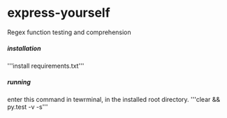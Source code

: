 # express-yourself
Regex function testing and comprehension

##### installation
'''install requirements.txt'''


##### running
enter this command in tewrminal, in the installed root directory.
'''clear && py.test -v -s'''
